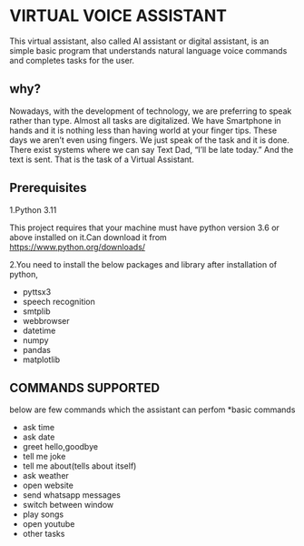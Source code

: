 
# VIRTUAL VOICE ASSISTANT

This virtual assistant, also called AI assistant or digital assistant, is an simple basic program that understands natural language voice commands and completes tasks for the user.


## why?
Nowadays, with the development of technology, we are preferring to speak rather than type. Almost all tasks are digitalized. We have Smartphone in hands and it is nothing less than having world at your finger tips. These days we aren’t even using fingers. We just speak of the task and it is done. There exist systems where we can say Text Dad, “I’ll be late today.” And the text is sent. That is the task of a Virtual Assistant.














## Prerequisites
1.Python 3.11 

This project requires that your machine must have python version 3.6 or above installed on it.Can download it from https://www.python.org/downloads/

2.You need to install the below packages and library after installation of python,

- pyttsx3
- speech recognition
- smtplib
- webbrowser
- datetime
- numpy
- pandas
- matplotlib

## COMMANDS SUPPORTED

below are few commands which the assistant can perfom
*basic commands

- ask time
- ask date
- greet hello,goodbye
- tell me joke
- tell me about(tells about itself)
- ask weather
- open website
- send whatsapp messages
- switch between window
- play songs
- open youtube
- other tasks




 
        




